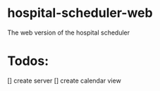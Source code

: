 # hospital-scheduler-web
The web version of the hospital scheduler


# Todos:
[] create server
[] create calendar view